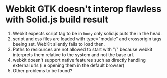 # Webkit GTK doesn't interop flawless with Solid.js build result

1. Webkit expects script tag to be in `body` only solid.js puts the in the head.
2. script and css files are loaded with type="module" and crossorigin tags beeing set. WebKit silently fails to load then.
3. Paths to resiources are not allowed to start with "/" because webkit interprets them relative to the system and not the base url.
4. webkit doesn't support native features such as directly handling external urls (i.e opening them in the default browser)
6. Other problems to be found?